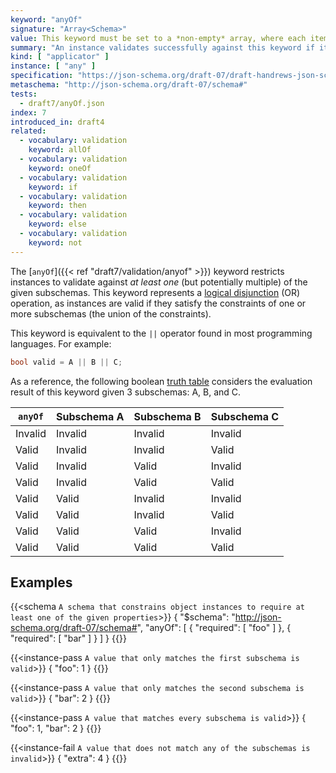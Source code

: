 ```yaml
---
keyword: "anyOf"
signature: "Array<Schema>"
value: This keyword must be set to a *non-empty* array, where each item is a valid JSON Schema
summary: "An instance validates successfully against this keyword if it validates successfully against at least one schema defined by this keyword's value."
kind: [ "applicator" ]
instance: [ "any" ]
specification: "https://json-schema.org/draft-07/draft-handrews-json-schema-validation-01#rfc.section.6.7.2"
metaschema: "http://json-schema.org/draft-07/schema#"
tests:
  - draft7/anyOf.json
index: 7
introduced_in: draft4
related:
  - vocabulary: validation
    keyword: allOf
  - vocabulary: validation
    keyword: oneOf
  - vocabulary: validation
    keyword: if
  - vocabulary: validation
    keyword: then
  - vocabulary: validation
    keyword: else
  - vocabulary: validation
    keyword: not
---
```


The [`anyOf`]({{< ref "draft7/validation/anyof" >}}) keyword restricts
instances to validate against _at least one_ (but potentially multiple) of the
given subschemas. This keyword represents a [logical
disjunction](https://en.wikipedia.org/wiki/Logical_disjunction) (OR)
operation, as instances are valid if they satisfy the constraints of one or
more subschemas (the union of the constraints).


This keyword is equivalent to the `||` operator found in most programming
languages. For example:

```c
bool valid = A || B || C;
```

As a reference, the following boolean [truth
table](https://en.wikipedia.org/wiki/Truth_table) considers the evaluation
result of this keyword given 3 subschemas: A, B, and C.

<table class="table table-borderless border">
  <thead>
    <tr class="table-light">
      <th><code>anyOf</code></th>
      <th>Subschema A</th>
      <th>Subschema B</th>
      <th>Subschema C</th>
    </tr>
  </thead>
  <tbody>
    <tr class="table-danger">
      <td class="fw-bold"><i class="bi bi-x-circle-fill me-1"></i> Invalid</td>
      <td><i class="bi bi-x-circle"></i> Invalid</td>
      <td><i class="bi bi-x-circle"></i> Invalid</td>
      <td><i class="bi bi-x-circle"></i> Invalid</td>
    </tr>
    <tr class="table-success">
      <td class="fw-bold"><i class="bi bi-check-circle-fill me-1"></i> Valid</td>
      <td><i class="bi bi-x-circle"></i> Invalid</td>
      <td><i class="bi bi-x-circle"></i> Invalid</td>
      <td><i class="bi bi-check-circle"></i> Valid</td>
    </tr>
    <tr class="table-success">
      <td class="fw-bold"><i class="bi bi-check-circle-fill me-1"></i> Valid</td>
      <td><i class="bi bi-x-circle"></i> Invalid</td>
      <td><i class="bi bi-check-circle"></i> Valid</td>
      <td><i class="bi bi-x-circle"></i> Invalid</td>
    </tr>
    <tr class="table-success">
      <td class="fw-bold"><i class="bi bi-check-circle-fill me-1"></i> Valid</td>
      <td><i class="bi bi-x-circle"></i> Invalid</td>
      <td><i class="bi bi-check-circle"></i> Valid</td>
      <td><i class="bi bi-check-circle"></i> Valid</td>
    </tr>
    <tr class="table-success">
      <td class="fw-bold"><i class="bi bi-check-circle-fill me-1"></i> Valid</td>
      <td><i class="bi bi-check-circle"></i> Valid</td>
      <td><i class="bi bi-x-circle"></i> Invalid</td>
      <td><i class="bi bi-x-circle"></i> Invalid</td>
    </tr>
    <tr class="table-success">
      <td class="fw-bold"><i class="bi bi-check-circle-fill me-1"></i> Valid</td>
      <td><i class="bi bi-check-circle"></i> Valid</td>
      <td><i class="bi bi-x-circle"></i> Invalid</td>
      <td><i class="bi bi-check-circle"></i> Valid</td>
    </tr>
    <tr class="table-success">
      <td class="fw-bold"><i class="bi bi-check-circle-fill me-1"></i> Valid</td>
      <td><i class="bi bi-check-circle"></i> Valid</td>
      <td><i class="bi bi-check-circle"></i> Valid</td>
      <td><i class="bi bi-x-circle"></i> Invalid</td>
    </tr>
    <tr class="table-success">
      <td class="fw-bold"><i class="bi bi-check-circle-fill me-1"></i> Valid</td>
      <td><i class="bi bi-check-circle"></i> Valid</td>
      <td><i class="bi bi-check-circle"></i> Valid</td>
      <td><i class="bi bi-check-circle"></i> Valid</td>
    </tr>
  </tbody>
</table>

## Examples

{{<schema `A schema that constrains object instances to require at least one of the given properties`>}}
{
  "$schema": "http://json-schema.org/draft-07/schema#",
  "anyOf": [
    { "required": [ "foo" ] },
    { "required": [ "bar" ] }
  ]
}
{{</schema>}}

{{<instance-pass `A value that only matches the first subschema is valid`>}}
{ "foo": 1 }
{{</instance-pass>}}

{{<instance-pass `A value that only matches the second subschema is valid`>}}
{ "bar": 2 }
{{</instance-pass>}}

{{<instance-pass `A value that matches every subschema is valid`>}}
{ "foo": 1, "bar": 2 }
{{</instance-pass>}}

{{<instance-fail `A value that does not match any of the subschemas is invalid`>}}
{ "extra": 4 }
{{</instance-fail>}}
